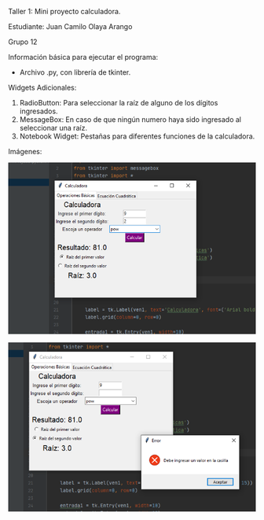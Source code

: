 Taller 1: Mini proyecto calculadora.

Estudiante: Juan Camilo Olaya Arango

Grupo 12

Información básica para ejecutar el programa: 
* Archivo .py, con librería de tkinter.

Widgets Adicionales:

1. RadioButton: Para seleccionar la raíz de alguno de los dígitos ingresados.
2. MessageBox: En caso de que ningún numero haya sido ingresado al seleccionar una raíz.
3. Notebook Widget: Pestañas para diferentes funciones de la calculadora. 

Imágenes:

![Calculadora principal](Calculadora_imagen_1.png)

![Ventana de error](Calculadora_imagen_2.png)

  
